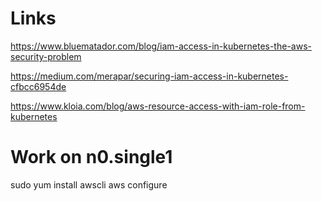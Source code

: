 # Links

https://www.bluematador.com/blog/iam-access-in-kubernetes-the-aws-security-problem

https://medium.com/merapar/securing-iam-access-in-kubernetes-cfbcc6954de

https://www.kloia.com/blog/aws-resource-access-with-iam-role-from-kubernetes


# Work on n0.single1

sudo yum  install awscli
aws configure

